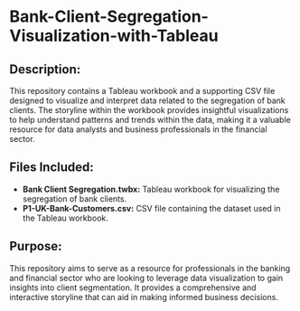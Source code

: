 # Bank-Client-Segregation-Visualization-with-Tableau

## Description:

This repository contains a Tableau workbook and a supporting CSV file designed to visualize and interpret data related to the segregation of bank clients. The storyline within the workbook provides insightful visualizations to help understand patterns and trends within the data, making it a valuable resource for data analysts and business professionals in the financial sector.

## Files Included:

* **Bank Client Segregation.twbx:** Tableau workbook for visualizing the segregation of bank clients.
* **P1-UK-Bank-Customers.csv:** CSV file containing the dataset used in the Tableau workbook.

## Purpose:

This repository aims to serve as a resource for professionals in the banking and financial sector who are looking to leverage data visualization to gain insights into client segmentation. It provides a comprehensive and interactive storyline that can aid in making informed business decisions.
